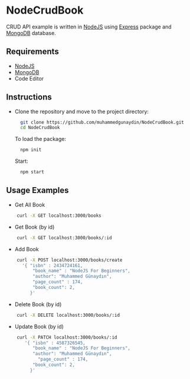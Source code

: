 # NodeCrudBook

CRUD API example is written in [NodeJS](https://nodejs.org/en/) using [Express](https://expressjs.com) 
package and [MongoDB](https://www.mongodb.com) database.

## Requirements
- [NodeJS](https://nodejs.org/en/)
- [MongoDB](https://www.mongodb.com)
- Code Editor

## Instructions

- Clone the repository and move to the project directory:
  ```bash
    git clone https://github.com/muhammedgunaydin/NodeCrudBook.git
    cd NodeCrudBook
  ```
  To load the package:
  ```bash
    npm init
  ```
  Start:
  ```bash
    npm start
  ```
  
## Usage Examples
-  Get All Book
```bash
    curl -X GET localhost:3000/books
```
-  Get Book (by id)
```bash
    curl -X GET localhost:3000/books/:id
```
-  Add Book
```bash
    curl -X POST localhost:3000/books/create
      '{ "isbn" : 2434724161,
          "book_name" : "NodeJS For Beginners",
          "author": "Muhammed Günaydın",
          "page_count" : 174,
          "book_count": 2,
         }'
```
-  Delete Book (by id)
```bash
    curl -X DELETE localhost:3000/books/:id
```
-  Update Book (by id)
```bash
    curl -X PATCH localhost:3000/books/:id
       '{ "isbn" : 4587326545,
          "book_name" : "NodeJS For Beginners",
          "author": "Muhammed Günaydın",
        	"page_count" : 174,
          "book_count": 2,
         }'
```

